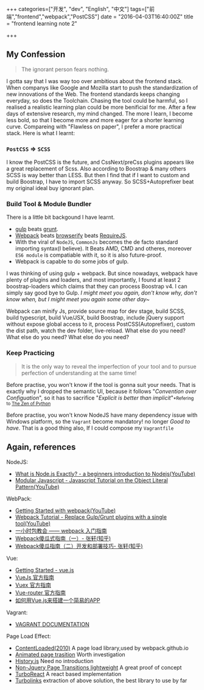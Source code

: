 +++
categories=["开发", "dev", "English", "中文"]
tags=["前端","frontend","webpack","PostCSS"]
date = "2016-04-03T16:40:00Z"
title = "frontend learning note 2"

+++

My Confession
---------

> The ignorant person fears nothing.

I gotta say that I was way too over ambitious about the frontend stack. When companys like Google and Mozilla start to push the standardization of new innovations of the Web. The frontend standards keeps changing everyday, so does the Toolchain. Chasing the tool could be harmful, so I realised a realistic learning plan could be more benificial for me.
After a few days of extensive research, my mind changed. The more I learn, I become less bold, so that I become more and more eager for a shorter learning curve. Compareing with "Flawless on paper", I prefer a more practical stack.
Here is what I learnt:

### `PostCSS` => `SCSS`

I know the PostCSS is the future, and CssNext/preCss plugins appears like a great replacement of Scss. Also according to Boostrap & many others SCSS is way better than LESS. But then I find that if I want to custom and build Boostrap, I have to import SCSS anyway. So SCSS+Autoprefixer beat my original ideal buy ignorant plan.

### Build Tool & Module Bundler

There is a little bit backgound I have learnt.
- [gulp](http://gulpjs.com/) beats [grunt](http://gruntjs.com/).
- [Webpack](https://webpack.github.io) beats [browserify](http://gbrowserify.org) beats [RequireJS](http://grequirejs.org).
- With the viral of `NodeJS`, `CommonJs` becomes the de facto standard importing syntax(I believe). It Beats AMD, CMD and otheres, moreover `ES6 module` is compatiable with it, so it is also future-proof.
- Webpack is capable to do some jobs of gulp.
 
I was thinking of using gulp + webpack. But since nowadays, webpack have plenty of plugins and loaders, and most importantly, I found at least 2 boostrap-loaders which claims that they can process Boostrap v4. I can simply say good bye to Gulp. *I might meet you again, don't know why, don't know when, but I might meet you again some other day~*

Webpack can minify Js, provide source map for dev stage, build SCSS, build typescript, build Vue/JSX, build Boostrap, include jQuery support without expose global access to it, process PostCSS(Autoprefixer), custom the dist path, watch the dev folder, live-reload. What else do you need? What else do you need? What else do you need?


### Keep Practicing

> It is the only way to reveal the imperfection of your tool and to pursue perfection of understanding at the same time!

Before practise, you won't know if the tool is gonna suit your needs. 
That is exactly why I dropped the semantic UI, because it follows "*Convention over Configuation*", so it has to sacrifice "*Explicit is better than implicit*"<small>\*Refering to [The Zen of Python](https://www.python.org/dev/peps/pep-0020/)</small>

Before practise, you won't know NodeJS have many dependency issue with Windows platform, so the `Vagrant` become mandatory! no longer *Good to have*. That is a good thing also, If I could compose my `Vagrantfile`


Again, references
----------

NodeJS:

- [What is Node.js Exactly? - a beginners introduction to Nodejs(YouTube)](https://youtu.be/pU9Q6oiQNd0)
- [Modular Javascript - Javascript Tutorial on the Object Literal Pattern(YouTube)](https://youtu.be/HkFlM73G-hk?list=PLoYCgNOIyGABs-wDaaxChu82q_xQgUb4f)

WebPack:

- [Getting Started with webpack(YouTube)](https://youtu.be/TaWKUpahFZM)
- [Webpack Tutorial - Replace Gulp/Grunt plugins with a single tool(YouTube)](https://youtu.be/9kJVYpOqcVU)
- [一小时包教会 —— webpack 入门指南](http://www.cnblogs.com/vajoy/p/4650467.html)
- [Webpack傻瓜式指南（一）- 张轩(知乎)](http://zhuanlan.zhihu.com/p/20367175)
- [Webpack傻瓜指南（二）开发和部署技巧- 张轩(知乎)](http://zhuanlan.zhihu.com/p/20367175)

Vue:

- [Getting Started - vue.js](http://vuejs.org/guide/)
- [VueJs 官方指南](http://vuejs.org.cn/guide/)
- [Vuex 官方指南](http://vuex.vuejs.org/zh-cn/quickstart.html)
- [Vue-router 官方指南](http://router.vuejs.org/zh-cn/basic.html)
- [如何用Vue.js来搭建一个简易的APP](https://sally-xiao.gitbooks.io/book/content/index.html)
 
Vagrant:

- [VAGRANT DOCUMENTATION](https://www.vagrantup.com/docs/)

Page Load Effect:

- [ContentLoaded(2010)](http://javascript.nwbox.com/ContentLoaded/) A page load library,used by webpack.github.io
- [Animated page trasition](https://codyhouse.co/gem/animated-page-transition/) Worth investigation
- [History.js](https://github.com/browserstate/history.js) Need no introduction
- [Non-Jquery Page Transitions lightweight](http://www.fasw.ws/faswwp/non-jquery-page-transitions-lightweight/) A great proof of concept
- [TurboReact](https://turbo-react.herokuapp.com/) A react based implementation
- [Turbolinks](https://github.com/turbolinks/turbolinks) extraction of above solution, the best library to use by far